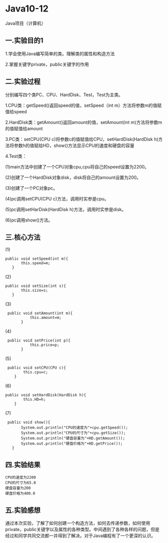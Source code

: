 # Java10-12
Java项目（计算机）

## 一.实验目的1
1.学会使用Java编写简单的类。理解类的属性和构造方法

2.掌握关键字private，public关键字的作用
## 二.实验过程
分别编写四个类PC、CPU、HardDisk、Test，Test为主类。

  1.CPU类：getSpeed()返回speed的值，setSpeed（int m）方法将参数m的值赋值给speed
  
  2.HardDisk类：getAmount()返回amount的值，setAmount(int m)方法将参数m的值赋值给amount
  
  3.PC类：setCPU(CPU c)将参数c的值赋值给CPU，setHardDisk(HardDisk h)方法将参数h的值赋给HD，show()方法显示CPU的速度和硬盘的容量
  
  4.Test类：
  
   (1)main方法中创建了一个CPU对象cpu,cpu将自己的speed设置为2200。
  
   (2)创建了一个HardDisk对象disk，disk将自己的amount设置为200。
	    
   (3)创建了一个PC对象pc。 
  
   (4)pc调用setCPU(CPU c)方法，调用时实参是cpu。
  
   (5)pc调用setHarDisk(HardDisk h)方法，调用时实参是disk。
  
   (6)pc调用show()方法。
## 三.核心方法
  (1)
```
public void setSpeed(int m){
	   this.speed=m;
   }
```
  (2)
```
public void setSize(int s){
	   this.size=s;
   }
```
  (3)
```
 public void setAmount(int m){
		   this.amount=m;
	   }
```
  (4)
```
 public void setPrice(int p){
		   this.price=p;
	   }
```
  (5)
```
 public void setCPU(CPU c){
    	this.cpu=c;
    }
```
  (6)
```
public void setHardDisk(HardDisk h){
    	this.HD=h;
    }
```
  (7)
```
 public void show(){
	   System.out.println("CPU的速度为"+cpu.getSpeed());
	   System.out.println("CPU的尺寸为"+cpu.getSize());
	   System.out.println("硬盘容量为"+HD.getAmount());
	   System.out.println("硬盘价格为"+HD.getPrice());
   }
```
## 四.实验结果
```
CPU的速度为2200
CPU的尺寸为65.0
硬盘容量为200
硬盘价格为400.0

```
## 五.实验感想
   通过本次实验，了解了如何创建一个构造方法，如何去传递参数，如何使用private，public关键字以及属性的各种类型。中间遇到了各种各样的问题，但是经过和同学共同交流都一并得到了解决。对于Java编程有了一个更深的认识。





